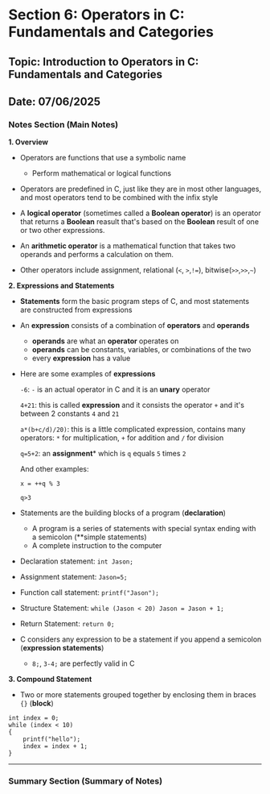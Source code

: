 # Section 6: Operators in C: Fundamentals and Categories

## Topic: Introduction to Operators in C: Fundamentals and Categories

## Date: 07/06/2025

### Notes Section (Main Notes)

**1. Overview**
- Operators are functions that use a symbolic name
    - Perform mathematical or logical functions
- Operators are predefined in C, just like they are in most other languages, and most operators tend to be combined with the infix style

- A **logical operator** (sometimes called a **Boolean operator**) is an operator that returns a **Boolean** reasult that's based on the **Boolean** result of one or two other expressions. 
- An **arithmetic operator** is a mathematical function that takes two operands and performs a calculation on them.
- Other operators include assignment, relational (```<```, ```>```,```!=```), bitwise(```>>```,```>>```,```~```)

**2. Expressions and Statements**
- **Statements** form the basic program steps of C, and most statements are constructed from expressions
- An **expression** consists of a combination of **operators** and **operands**
    - **operands** are what an **operator** operates on
    - **operands** can be constants, variables, or combinations of the two
    - every **expression** has a value
- Here are some examples of **expressions**
    
    ```-6```: ```-``` is an actual operator in C and it is an **unary** operator
    
    ```4+21```: this is called **expression** and it consists the operator ```+``` and it's between 2 constants ```4``` and ```21```

    ```a*(b+c/d)/20)```: this is a little complicated expression, contains many operators: ```*``` for multiplication, ```+``` for addition and ```/``` for division

    ```q=5+2```: an **assignment*** which is ```q``` equals ```5``` times ```2```

    And other examples:

    ```x = ++q % 3```

    ```q>3```

- Statements are the building blocks of a program (**declaration**)
    - A program is a series of statements with special syntax ending with a semicolon (**simple statements)
    - A complete instruction to the computer
- Declaration statement: ```int Jason;```
- Assignment statement: ```Jason=5;```
- Function call statement: ```printf("Jason");```
- Structure Statement: ```while (Jason < 20) Jason = Jason + 1;```
- Return Statement: ```return 0;```
- C considers any expression to be a statement if you append a semicolon (**expression statements**)
    - ```8;```, ```3-4;``` are perfectly valid in C

**3. Compound Statement**
- Two or more statements grouped together by enclosing them in braces ```{}``` (**block**)
```
int index = 0;
while (index < 10)
{
    printf("hello");
    index = index + 1;
}
```

---

### Summary Section (Summary of Notes)

